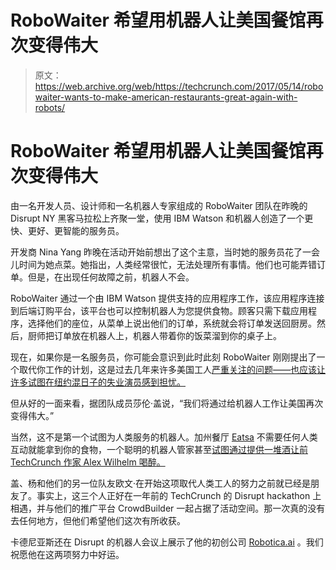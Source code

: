 # RoboWaiter 希望用机器人让美国餐馆再次变得伟大 

> 原文：<https://web.archive.org/web/https://techcrunch.com/2017/05/14/robowaiter-wants-to-make-american-restaurants-great-again-with-robots/>

# RoboWaiter 希望用机器人让美国餐馆再次变得伟大

由一名开发人员、设计师和一名机器人专家组成的 RoboWaiter 团队在昨晚的 Disrupt NY 黑客马拉松上齐聚一堂，使用 IBM Watson 和机器人创造了一个更快、更好、更智能的服务员。

开发商 Nina Yang 昨晚在活动开始前想出了这个主意，当时她的服务员花了一会儿时间为她点菜。她指出，人类经常很忙，无法处理所有事情。他们也可能弄错订单。但是，在出现任何故障之前，机器人不会。

RoboWaiter 通过一个由 IBM Watson 提供支持的应用程序工作，该应用程序连接到后端订购平台，该平台也可以控制机器人为您提供食物。顾客只需下载应用程序，选择他们的座位，从菜单上说出他们的订单，系统就会将订单发送回厨房。然后，厨师把订单放在机器人上，机器人带着你的饭菜溜到你的桌子上。

现在，如果你是一名服务员，你可能会意识到此时此刻 RoboWaiter 刚刚提出了一个取代你工作的计划，这是过去几年来许多美国工人[严重关注的问题——也应该让许多试图在纽约混日子的失业演员感到担忧。](https://web.archive.org/web/20230216034728/http://money.cnn.com/2017/03/24/technology/robots-jobs-us-workers-uk/)

但从好的一面来看，据团队成员莎伦·盖说，“我们将通过给机器人工作让美国再次变得伟大。”

当然，这不是第一个试图为人类服务的机器人。加州餐厅 [Eatsa](https://web.archive.org/web/20230216034728/https://www.eatsa.com/menu/breakfast) 不需要任何人类互动就能拿到你的食物，一个聪明的机器人管家甚至[试图通过提供一堆酒让前 TechCrunch 作家 Alex Wilhelm 喝醉。](https://web.archive.org/web/20230216034728/https://techcrunch.com/2014/08/21/this-robot-butler-tried-to-get-me-drunk/)

盖、杨和他们的另一位队友欧文·在开始这项取代人类工人的努力之前就已经是朋友了。事实上，这三个人正好在一年前的 TechCrunch 的 Disrupt hackathon 上相遇，并与他们的推广平台 CrowdBuilder 一起占据了活动空间。那一次真的没有去任何地方，但他们希望他们这次有所收获。

卡德尼亚斯还在 Disrupt 的机器人会议上展示了他的初创公司 [Robotica.ai](https://web.archive.org/web/20230216034728/http://robotica.ai/) 。我们祝愿他在这两项努力中好运。